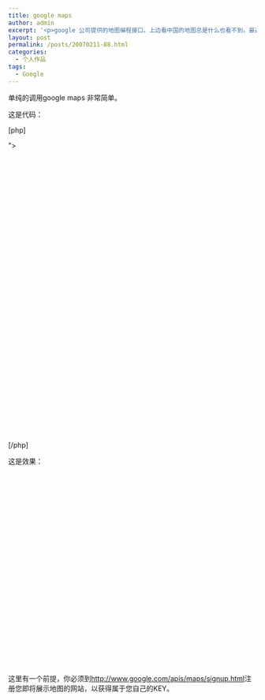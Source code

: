 ```yaml
---
title: google maps
author: admin
excerpt: '<p>google 公司提供的地图编程接口。上边看中国的地图总是什么也看不到。最近推出了专门针对国内的地图搜索：<a href="http://ditu.google.com">http://ditu.google.com</a> 。这让我重新关注google maps。</p>'
layout: post
permalink: /posts/20070211-88.html
categories:
  - 个人作品
tags:
  - Google
---
```

单纯的调用google maps 非常简单。

这是代码：

[php]

<!DOCTYPE html PUBLIC "-//W3C//DTD XHTML 1.0 Strict//EN"  
&nbsp; "<http://www.w3.org/TR/xhtml1/DTD/xhtml1-strict.dtd>">  
<html xmlns="<http://www.w3.org/1999/xhtml>">  
&nbsp; <head>  
&nbsp;&nbsp;&nbsp; <meta http-equiv="content-type" content="text/html; charset=utf-8"/>  
&nbsp;&nbsp;&nbsp; <title>Google Maps JavaScript API Example</title>  
&nbsp;&nbsp;&nbsp; <script src="http://maps.google.com/maps?file=api&v=2&key=ABQIAAAAr9bLwv6tGMjqHVRRecYIsRS\_WIxRedhmzgs9nLfhW7L\_z9mszhQldj41i9SIbJ7oPQ92Yce-a_ucYw"  
&nbsp;&nbsp;&nbsp;&nbsp;&nbsp; type="text/javascript"></script>  
&nbsp;&nbsp;&nbsp; <script type="text/javascript">  
&nbsp;&nbsp;&nbsp; //<![CDATA[  
&nbsp;&nbsp;&nbsp; function load() {  
&nbsp;&nbsp;&nbsp;&nbsp;&nbsp; if (GBrowserIsCompatible()) {  
&nbsp;&nbsp;&nbsp;&nbsp;&nbsp;&nbsp;&nbsp; var map = new GMap2(document.getElementById("map"));  
&nbsp;&nbsp;&nbsp;&nbsp;&nbsp;&nbsp;&nbsp; map.setCenter(new GLatLng(37.4419, -122.1419), 13);  
&nbsp;&nbsp;&nbsp;&nbsp;&nbsp; }  
&nbsp;&nbsp;&nbsp; }  
&nbsp;&nbsp;&nbsp; //]]>  
&nbsp;&nbsp;&nbsp; </script>  
&nbsp; </head>  
&nbsp; <body onload="load()" onunload="GUnload()">  
&nbsp;&nbsp;&nbsp; <div id="map" style="width: 800px; height: 560px"></div>  
&nbsp; </body>  
</html>

[/php]

这是效果：

&nbsp;



<div id="map" style="WIDTH: 500px; HEIGHT: 300px">
</div>

&nbsp;

&nbsp;

这里有一个前提，你必须到<http://www.google.com/apis/maps/signup.html>注册您即将展示地图的网站，以获得属于您自己的KEY。